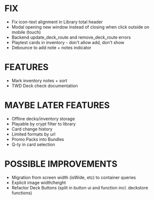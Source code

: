# FIX
- Fix icon-text alignment in Library total header
- Modal opening new window instead of closing when click outside on mobile (touch)
- Backend update_deck_route and remove_deck_route errors
- Playtest cards in inventory - don't allow add, don't show
- Debounce to add note + notes indicator

# FEATURES
- Mark inventory notes + sort
- TWD Deck check documentation

# MAYBE LATER FEATURES
- Offline decks/inventory storage
- Playable by crypt filter to library
- Card change history
- Limited formats by url
- Promo Packs into Bundles
- Q-ty in card selection

# POSSIBLE IMPROVEMENTS
- Migration from screen width (isWide, etc) to container queries
- Explicit image width/height
- Refactor Deck Buttons (split in button ui and function incl. deckstore functions)
